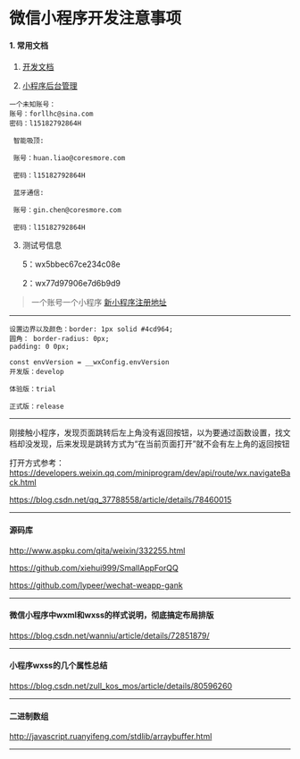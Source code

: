 # 微信小程序开发注意事项

#### 1. 常用文档
  1. [开发文档](https://developers.weixin.qq.com/miniprogram/dev/)

  2. [小程序后台管理](https://mp.weixin.qq.com/)

	一个未知账号：
	账号：forllhc@sina.com
	密码：l15182792864H

     智能吸顶:

     账号：huan.liao@coresmore.com

     密码：l15182792864H

     蓝牙通信:

     账号：gin.chen@coresmore.com

     密码：l15182792864H

  3. 测试号信息

     5：wx5bbec67ce234c08e

     2：wx77d97906e7d6b9d9
  > 一个账号一个小程序
  > [新小程序注册地址](https://mp.weixin.qq.com/wxopen/waregister?action=step1&token=&lang=zh_CN)

---



```
设置边界以及颜色：border: 1px solid #4cd964;
圆角： border-radius: 0px;
padding: 0 0px;

const envVersion = __wxConfig.envVersion
开发版：develop

体验版：trial

正式版：release

```



---

 刚接触小程序，发现页面跳转后左上角没有返回按钮，以为要通过函数设置，找文档却没发现，后来发现是跳转方式为“在当前页面打开”就不会有左上角的返回按钮 

打开方式参考：https://developers.weixin.qq.com/miniprogram/dev/api/route/wx.navigateBack.html

https://blog.csdn.net/qq_37788558/article/details/78460015



---

#### 源码库

http://www.aspku.com/qita/weixin/332255.html

https://github.com/xiehui999/SmallAppForQQ

https://github.com/lypeer/wechat-weapp-gank

---

####  微信小程序中wxml和wxss的样式说明，彻底搞定布局排版

https://blog.csdn.net/wanniu/article/details/72851879/

---

#### 小程序wxss的几个属性总结

https://blog.csdn.net/zull_kos_mos/article/details/80596260

---

#### 二进制数组

http://javascript.ruanyifeng.com/stdlib/arraybuffer.html

---

